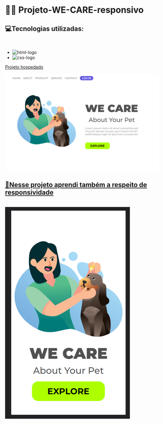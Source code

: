 # 👨‍💻 Projeto-WE-CARE-responsivo
 
 <h2>💻Tecnologias utilizadas: </h2><br>

 - <img src="https://img.shields.io/badge/HTML5-E34F26?style=for-the-badge&logo=html5&logoColor=white" alt="html-logo"/>
 - <img src="https://img.shields.io/badge/CSS3-1572B6?style=for-the-badge&logo=css3&logoColor=white" alt="css-logo"/>
  <a href="https://kauamath.github.io/Projeto-WE-CARE-responsivo/"> Projeto hospedado
 
 <img src="https://raw.githubusercontent.com/kauamath/Projeto-WE-CARE-responsivo/2985d2df0ea974a0ef6553dc92ae04ce54871fbf/assets/desktop%20(2).png">
 
 <h2>📱Nesse projeto aprendi também a respeito de responsividade  </h2><br>

 
 <img src="https://raw.githubusercontent.com/kauamath/Projeto-WE-CARE-responsivo/2985d2df0ea974a0ef6553dc92ae04ce54871fbf/assets/mobile%20(2).png">
